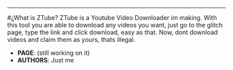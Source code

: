 
---
#¿What is ZTube?
ZTube is a Youtube Video Downloader im making. With this tool you are able to download any videos you want, just go to the glitch page, type the link and click download, easy as that.
Now, dont download videos and claim them as yours, thats illegal.

   - **PAGE**: (still working on it)
   - **AUTHORS**: Just me
